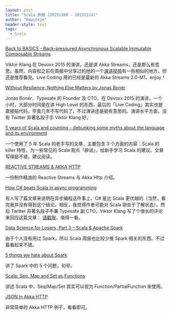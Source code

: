 ```yaml
---
layout: post
title: "Scala 周报 [20151108 - 20151114]"
author: "Hawstein"
header-style: text
tags:
  - Scala
---
```


[Back to BASICS - Back-pressured Asynchronous Scalable Immutable Composable Streams](https://www.youtube.com/watch?v=v3msiBIny6s)

Viktor Klang 在 Devoxx 2015 的演讲，还是讲 Akka Streams，还是那么有意思。虽然，内容和之前在周报中分享过的他的一个[演讲视频](http://www.infoq.com/presentations/akka-streams)有一些相似的地方，但还是推荐看完。Live Coding 用的已经是最新的 Akka Streams 2.0-M1，enjoy！

[Without Resilience, Nothing Else Matters by Jonas Bonér](https://www.youtube.com/watch?v=NjPVJ7ZKLnY)

Jonas Bonér，Typesafe 的 Founder 及 CTO，在 Devoxx 2015 的演讲，一个小时，大部分时间是在讲 High Level 的东西，最后的「Live Coding」其实也是直接贴代码，毕竟几年不写代码了，不过演讲还是挺有意思的。演讲水平方面，没有 Twitter 非著名段子手 Viktor Klang 好。

[5 years of Scala and counting – debunking some myths about the language and its environment](http://manuel.bernhardt.io/2015/11/13/5-years-of-scala-and-counting-debunking-some-myths-about-the-language-and-its-environment/)

一个使用了 5 年 Scala 的老手写的文章，主要包含 3 个方面的内容：Scala 的 killer 特性，为一些常见的 Scala 观点「辟谣」，给新手学习 Scala 的建议。文章写得挺不错，建议阅读。

[REACTIVE STREAMS & AKKA HTTP](http://spray.io/berlin/)

一份制作精良的 Reactive Streams 与 Akka Http 介绍。

[How C# beats Scala in async programming](https://medium.com/anicolaspp/how-c-beats-scala-in-async-programming-27d824da02ba)

有人写了篇文章来说明在异步编程这件事上，C# 是比 Scala 更优越的（当然，看完我并没有得到这个结论。相反，我觉得作者可能对 Scala 刚处于了解状态）。然后 Twitter 非著名段子手兼 Typesafe 副 CTO，Viktor Klang 写了个很长的评论来回应这篇文章： [请戳我](https://medium.com/viktorklang/hi-eef4acf316a8)，值得一看。

[Data Science for Losers, Part 3 – Scala & Apache Spark](http://blog.brakmic.com/data-science-for-losers-part-3-scala-apache-spark/)

由于个人没有用过 Spark，所以 Scala 周报也比较少推 Spark 相关的东西。不过篇看起来不错。

[5 things we hate about Spark](http://www.infoworld.com/article/3004460/application-development/5-things-we-hate-about-spark.html)

讲了 Spark 中的 5 个问题，句号。

[Scala: Seq, Map and Set as Functions](http://www.alessandrolacava.com/blog/scala-seq-map-and-set-as-functions/)

讲述 Scala 中，Seq/Map/Set 其实可以视为 Function/PartialFunction 来使用。

[JSON in Akka HTTP](http://blog.madhukaraphatak.com/json-in-akka-http/)

非常简单的 Akka HTTP 例子，看看即可。
